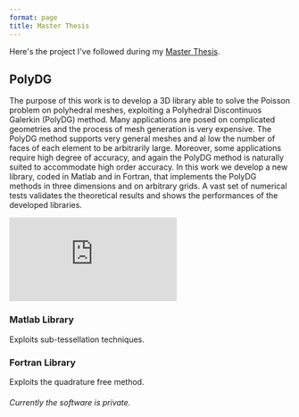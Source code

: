 ```yaml
---
format: page
title: Master Thesis
---
```



Here's the project I've followed during my [Master Thesis](https://alberto1artoni.github.io/assets/pdf/Tesi/TesiStile.pdf).

## PolyDG

The purpose of this work is to develop a 3D library able to solve the
Poisson problem on polyhedral meshes, exploiting a Polyhedral Discontinuos Galerkin (PolyDG) method.
Many applications are posed
on complicated geometries and the process of mesh generation is very
expensive. The PolyDG method supports very general meshes and al
low the number of faces of each element to be arbitrarily large. Moreover,
some applications require high degree of accuracy, and again the
PolyDG method is naturally suited to accommodate high order accuracy.
In this work we develop a new library, coded in Matlab and in
Fortran, that implements the PolyDG methods in three dimensions and
on arbitrary grids. A vast set of numerical tests validates the theoretical 
results and shows the performances of the developed libraries.

![](https://alberto1artoni.github.io/assets/pdf/Tesi/Immagini/Dominio.pdf)

### Matlab Library

Exploits sub-tessellation techniques.

### Fortran Library

Exploits the quadrature free method.

###### Currently the software is private.
